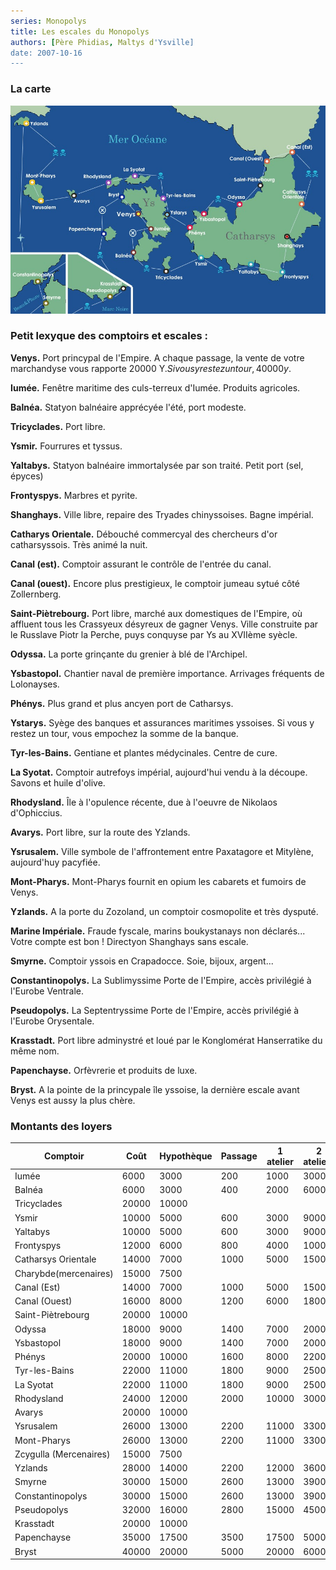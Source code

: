 ```yaml
---
series: Monopolys
title: Les escales du Monopolys
authors: [Père Phidias, Maltys d'Ysville]
date: 2007-10-16
---
```


### La carte

![plateau.jpg](plateau.jpg)

### Petit lexyque des comptoirs et escales :


**Venys.** Port princypal de l'Empire. A chaque passage, la vente de votre marchandyse vous rapporte 20000 Y$. Si vous y restez un tour, 40000 y$. 

**Iumée.** Fenêtre maritime des culs-terreux d'Iumée. Produits agricoles.

**Balnéa.** Statyon balnéaire apprécyée l'été, port modeste.

**Tricyclades.** Port libre.

**Ysmir.** Fourrures et tyssus.

**Yaltabys.** Statyon balnéaire immortalysée par son traité. Petit port (sel, épyces) 

**Frontyspys.** Marbres et pyrite. 

**Shanghays.** Ville libre, repaire des Tryades chinyssoises. Bagne impérial. 

**Catharys Orientale.** Débouché commercyal des chercheurs d'or catharsyssois. Très animé la nuit. 

**Canal (est).** Comptoir assurant le contrôle de l'entrée du canal.

**Canal (ouest).** Encore plus prestigieux, le comptoir jumeau sytué côté Zollernberg.

**Saint-Piètrebourg.** Port libre, marché aux domestiques de l'Empire, où affluent tous les Crassyeux désyreux de gagner Venys. Ville construite par le Russlave Piotr la Perche, puys conquyse par Ys au XVIIème syècle.

**Odyssa.** La porte grinçante du grenier à blé de l'Archipel.

**Ysbastopol.** Chantier naval de première importance. Arrivages fréquents de Lolonayses.

**Phénys.** Plus grand et plus ancyen port de Catharsys.

**Ystarys.** Syège des banques et assurances maritimes yssoises. Si vous y restez un tour, vous empochez la somme de la banque.

**Tyr-les-Bains.** Gentiane et plantes médycinales. Centre de cure.  

**La Syotat.** Comptoir autrefoys impérial, aujourd'hui vendu à la découpe. Savons et huile d'olive.

**Rhodysland.** Île à l'opulence récente, due à l'oeuvre de Nikolaos d'Ophiccius.  

**Avarys.** Port libre, sur la route des Yzlands.

**Ysrusalem.** Ville symbole de l'affrontement entre Paxatagore et Mitylène, aujourd'huy pacyfiée.

**Mont-Pharys.** Mont-Pharys fournit en opium les cabarets et fumoirs de Venys.

**Yzlands.** A la porte du Zozoland, un comptoir cosmopolite et très dysputé.

**Marine Impériale.** Fraude fyscale, marins boukystanays non déclarés... Votre compte est bon ! Directyon Shanghays sans escale. 

**Smyrne.** Comptoir yssois en Crapadocce. Soie, bijoux, argent... 

**Constantinopolys.** La Sublimyssime Porte de l'Empire, accès privilégié à l'Eurobe Ventrale.

**Pseudopolys.** La Septentryssime Porte de l'Empire, accès privilégié à l'Eurobe Orysentale.

**Krasstadt.** Port libre adminystré et loué par le Konglomérat Hanserratike du même nom.

**Papenchayse.** Orfèvrerie et produits de luxe.

**Bryst.** A la pointe de la princypale île yssoise, la dernière escale avant Venys est aussy la plus chère.

### Montants des loyers

| Comptoir               | Coût  | Hypothèque | Passage | 1 atelier | 2 ateliers | 3 ateliers | 4 ateliers | Manufacture |
|------------------------|-------|------------|---------|-----------|------------|------------|------------|-------------|
| Iumée                  | 6000  | 3000       | 200     | 1000      | 3000       | 9000       | 16000      | 25000       |
| Balnéa                 | 6000  | 3000       | 400     | 2000      | 6000       | 18000      | 32000      | 45000       |
| Tricyclades            | 20000 | 10000      |         |           |            |            |            |             |
| Ysmir                  | 10000 | 5000       | 600     | 3000      | 9000       | 27000      | 40000      | 55000       |
| Yaltabys               | 10000 | 5000       | 600     | 3000      | 9000       | 27000      | 40000      | 55000       |
| Frontyspys             | 12000 | 6000       | 800     | 4000      | 10000      | 30000      | 45000      | 60000       |
| Catharsys Orientale    | 14000 | 7000       | 1000    | 5000      | 15000      | 45000      | 62500      | 75000       |
| Charybde(mercenaires)  | 15000 | 7500       |         |           |            |            |            |             |
| Canal (Est)            | 14000 | 7000       | 1000    | 5000      | 15000      | 45000      | 62500      | 75000       |
| Canal (Ouest)          | 16000 | 8000       | 1200    | 6000      | 18000      | 50000      | 70000      | 90000       |
| Saint-Piètrebourg      | 20000 | 10000      |         |           |            |            |            |             |
| Odyssa                 | 18000 | 9000       | 1400    | 7000      | 20000      | 55000      | 75000      | 95000       |
| Ysbastopol             | 18000 | 9000       | 1400    | 7000      | 20000      | 55000      | 75000      | 95000       |
| Phénys                 | 20000 | 10000      | 1600    | 8000      | 22000      | 60000      | 80000      | 100000      |
| Tyr-les-Bains          | 22000 | 11000      | 1800    | 9000      | 25000      | 70000      | 87500      | 105000      |
| La Syotat              | 22000 | 11000      | 1800    | 9000      | 25000      | 70000      | 87500      | 105000      |
| Rhodysland             | 24000 | 12000      | 2000    | 10000     | 30000      | 75000      | 92500      | 110000      |
| Avarys                 | 20000 | 10000      |         |           |            |            |            |             |
| Ysrusalem              | 26000 | 13000      | 2200    | 11000     | 33000      | 80000      | 97500      | 115000      |
| Mont-Pharys            | 26000 | 13000      | 2200    | 11000     | 33000      | 80000      | 97500      | 115000      |
| Zcygulla (Mercenaires) | 15000 | 7500       |         |           |            |            |            |             |
| Yzlands                | 28000 | 14000      | 2200    | 12000     | 36000      | 85000      | 102500     | 120000      |
| Smyrne                 | 30000 | 15000      | 2600    | 13000     | 39000      | 90000      | 110000     | 127500      |
| Constantinopolys       | 30000 | 15000      | 2600    | 13000     | 39000      | 90000      | 110000     | 127500      |
| Pseudopolys            | 32000 | 16000      | 2800    | 15000     | 45000      | 100000     | 120000     | 140000      |
| Krasstadt              | 20000 | 10000      |         |           |            |            |            |             |
| Papenchayse            | 35000 | 17500      | 3500    | 17500     | 50000      | 110000     | 130000     | 150000      |
| Bryst                  | 40000 | 20000      | 5000    | 20000     | 60000      | 140000     | 170000     | 200000      |
